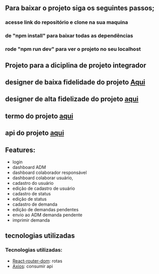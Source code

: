 ## Para baixar o projeto siga os seguintes passos; 
### acesse link do repositório e clone na sua maquina
### de "npm install" para baixar todas as dependências 
### rode "npm run dev" para ver o projeto no seu localhost
## Projeto para a diciplina de projeto integrador

## designer de baixa fidelidade do projeto <a href='https://www.figma.com/file/4UhqLkG3d6X2pVzQiIdVNh/Untitled?node-id=0%3A1&t=FxCvtT3gVlNmIHoR-0'>Aqui</a>
## designer de alta fidelizade do projeto <a href='https://www.figma.com/file/RiwZHdRDWFkja1suAZRDZr/DEMANDA-DE-SERVI%C3%87OS-E-MATERIAIS?node-id=6-6&t=qET8nXZ5chtM3Xi2-0'>aqui</a>
## termo do projeto <a href=''>aqui</a>
## api do projeto <a href=''>aqui</a>

## Features:
* login
* dashboard ADM
* dashboard colaborador responsável
* dashboard colaborar usuário,
* cadastro do usuário 
* edição de cadastro de usuário 
* cadastro de status
* edição de status
* cadastro de demanda
* edição de demandas pendentes 
* envio ao ADM demanda pendente
* imprimir demanda

## tecnologias utilizadas
### Tecnologias utilizadas:


* [React-router-dom](https://www.python.org/): rotas 
* [Axios](https://www.python.org/): consumir api
